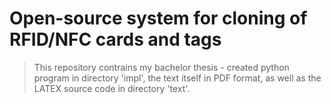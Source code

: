 # Open-source system for cloning of RFID/NFC cards and tags

> This repository contrains my bachelor thesis - created python program in directory 'impl', the text itself in PDF format, as well as the LATEX source code in directory 'text'.
